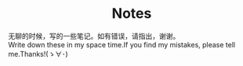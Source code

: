 <h1 align="center">Notes</h1>

  无聊的时候，写的一些笔记。如有错误，请指出，谢谢。<br>
  Write down these in my space time.If you find my mistakes, please tell me.Thanks!(ゝ∀･)<br>
